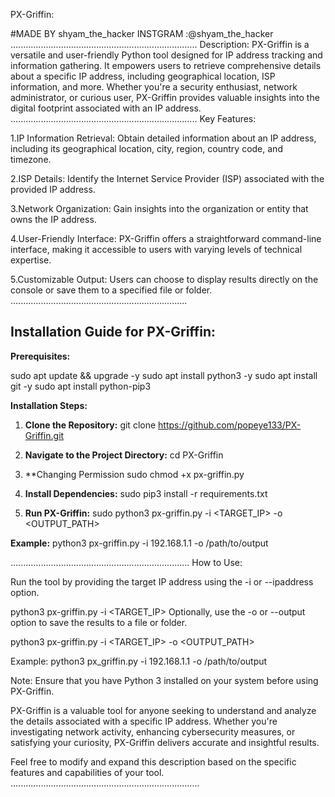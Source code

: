 
PX-Griffin:

#MADE BY shyam_the_hacker
INSTGRAM :@shyam_the_hacker
..........................................................................
Description:
PX-Griffin is a versatile and user-friendly Python tool designed for IP address tracking and information gathering. It empowers users to retrieve comprehensive details about a specific IP address, including geographical location, ISP information, and more. Whether you're a security enthusiast, network administrator, or curious user, PX-Griffin provides valuable insights into the digital footprint associated with an IP address.
..........................................................................
Key Features:

1.IP Information Retrieval: Obtain detailed information about an IP address, including its geographical location, city, region, country code, and timezone.

2.ISP Details: Identify the Internet Service Provider (ISP) associated with the provided IP address.

3.Network Organization: Gain insights into the organization or entity that owns the IP address.

4.User-Friendly Interface: PX-Griffin offers a straightforward command-line interface, making it accessible to users with varying levels of technical expertise.

5.Customizable Output: Users can choose to display results directly on the console or save them to a specified file or folder.
......................................................................

## Installation Guide for PX-Griffin:

**Prerequisites:**

sudo apt update && upgrade -y
sudo apt install python3 -y
sudo apt install git -y
sudo apt install python-pip3

**Installation Steps:**

1. **Clone the Repository:**
git clone https://github.com/popeye133/PX-Griffin.git

2. **Navigate to the Project Directory:**
cd PX-Griffin

3. **Changing Permission
sudo chmod +x px-griffin.py

3. **Install Dependencies:**
sudo pip3 install -r requirements.txt

4. **Run PX-Griffin:**
sudo python3 px-griffin.py -i <TARGET_IP> -o <OUTPUT_PATH>


**Example:**
python3 px-griffin.py -i 192.168.1.1 -o /path/to/output

.......................................................................
How to Use:

Run the tool by providing the target IP address using the -i or --ipaddress option.

python3 px-griffin.py -i <TARGET_IP>
Optionally, use the -o or --output option to save the results to a file or folder.

python3 px-griffin.py -i <TARGET_IP> -o <OUTPUT_PATH>

Example:
python3 px_griffin.py -i 192.168.1.1 -o /path/to/output

Note: Ensure that you have Python 3 installed on your system before using PX-Griffin.

PX-Griffin is a valuable tool for anyone seeking to understand and analyze the details associated with a specific IP address. Whether you're investigating network activity, enhancing cybersecurity measures, or satisfying your curiosity, PX-Griffin delivers accurate and insightful results.

Feel free to modify and expand this description based on the specific features and capabilities of your tool.
...........................................................................





